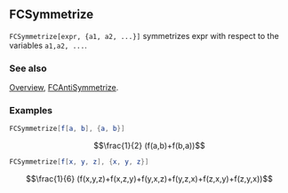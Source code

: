 ## FCSymmetrize

`FCSymmetrize[expr, {a1, a2, ...}]` symmetrizes expr with respect to the variables `a1,a2, ...`.

### See also

[Overview](Extra/FeynCalc.md), [FCAntiSymmetrize](FCAntiSymmetrize.md).

### Examples

```mathematica
FCSymmetrize[f[a, b], {a, b}]
```

$$\frac{1}{2} (f(a,b)+f(b,a))$$

```mathematica
FCSymmetrize[f[x, y, z], {x, y, z}]
```

$$\frac{1}{6} (f(x,y,z)+f(x,z,y)+f(y,x,z)+f(y,z,x)+f(z,x,y)+f(z,y,x))$$